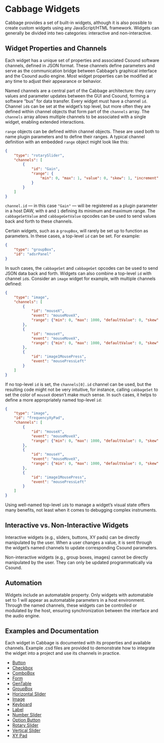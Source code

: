 
# Cabbage Widgets

Cabbage provides a set of built-in widgets, although it is also possible to create custom widgets using any JavaScript/HTML framework. Widgets can generally be divided into two categories: interactive and non-interactive.

## Widget Properties and Channels

Each widget has a unique set of properties and associated Csound software channels, defined in JSON format. These channels define parameters and serve as the communication bridge between Cabbage’s graphical interface and the Csound audio engine. Most widget properties can be modified at any time to adjust their appearance or behavior.

Named channels are a central part of the Cabbage architecture: they carry values and parameter updates between the GUI and Csound, forming a software “bus” for data transfer. Every widget must have a channel `id`. Channel `id`s can be set at the widget’s top level, but more often they are defined within channel objects that form part of the `channels` array. The `channels` array allows multiple channels to be associated with a single widget, enabling extended interactions.

`range` objects can be defined within channel objects. These are used both to name plugin parameters and to define their ranges. A typical channel definition with an embedded `range` object might look like this:

```json
{
    "type": "rotarySlider",
    "channels": [
        {
            "id": "Gain", 
            "range": {
                "min": 0, "max": 1, "value": 0, "skew": 1, "increment": 0.01
            }
        }
    ]
}
```

`channel.id` — in this case `"Gain"` — will be registered as a plugin parameter in a host DAW, with `0` and `1` defining its minimum and maximum range. The `cabbageSetValue` and `cabbageGetValue` opcodes can be used to send values back and forth to these channels.

Certain widgets, such as a `groupBox`, will rarely be set up to function as parameters. In these cases, a top-level `id` can be set. For example:

```json
{
    "type": "groupBox",
    "id": "adsrPanel"
}
```

In such cases, the `cabbageSet` and `cabbageGet` opcodes can be used to send JSON data back and forth. Widgets can also combine a top-level `id` with channel `id`s. Consider an `image` widget for example, with multiple channels defined:

```json
{
    "type": "image",
    "channels": [
        {
            "id": "mouseX",
            "event": "mouseMoveX",
            "range": {"min": 0, "max": 1000, "defaultValue": 0, "skew": 1, "increment": 0.01}
        },
        {
            "id": "mouseY",
            "event": "mouseMoveX",
            "range": {"min": 0, "max": 1000, "defaultValue": 0, "skew": 1, "increment": 0.01}
        },
        {
            "id": "image1MousePress",
            "event": "mousePressLeft"
        }
    ]
}
```

If no top-level `id` is set, the `channels[0].id` channel can be used, but the resulting code might not be very intuitive, for instance, calling `cabbageSet` to set the color of `mouseX` doesn’t make much sense. In such cases, it helps to define a more appropriately named top-level `id`:

```json
{
    "type": "image",
    "id": "frequencyXyPad",
    "channels": [
        {
            "id": "mouseX",
            "event": "mouseMoveX",
            "range": {"min": 0, "max": 1000, "defaultValue": 0, "skew": 1, "increment": 0.01}
        },
        {
            "id": "mouseY",
            "event": "mouseMoveX",
            "range": {"min": 0, "max": 1000, "defaultValue": 0, "skew": 1, "increment": 0.01}
        },
        {
            "id": "image1MousePress",
            "event": "mousePressLeft"
        }
    ]
}
```

Using well-named top-level `id`s to manage a widget’s visual state offers many benefits, not least when it comes to debugging complex instruments.


## Interactive vs. Non-Interactive Widgets

Interactive widgets (e.g., sliders, buttons, XY pads) can be directly manipulated by the user. When a user changes a value, it is sent through the widget’s named channels to update corresponding Csound parameters.

Non-interactive widgets (e.g., group boxes, images) cannot be directly manipulated by the user. They can only be updated programmatically via Csound.

## Automation

Widgets include an automatable property. Only widgets with automatable set to 1 will appear as automatable parameters in a host environment. Through the named channels, these widgets can be controlled or modulated by the host, ensuring synchronization between the interface and the audio engine.

## Examples and Documentation

Each widget in Cabbage is documented with its properties and available channels. Example .csd files are provided to demonstrate how to integrate the widget into a project and use its channels in practice.


- [Button](button.mdx)
- [Checkbox](checkbox.mdx)
- [ComboBox](combobox.mdx)
- [Form](form.mdx)
- [GenTable](gentable.mdx)
- [GroupBox](groupbox.mdx)
- [Horizontal Slider](horizontalSlider.mdx)
- [Image](image.mdx)
- [Keyboard](keyboard.mdx)
- [Label](label.mdx)
- [Number Slider](numberSlider.mdx)
- [Option Button](optionButton.mdx)
- [Rotary Slider](rotarySlider.mdx)
- [Vertical Slider](verticalSlider.mdx)
- [XY Pad](xyPad.mdx)

